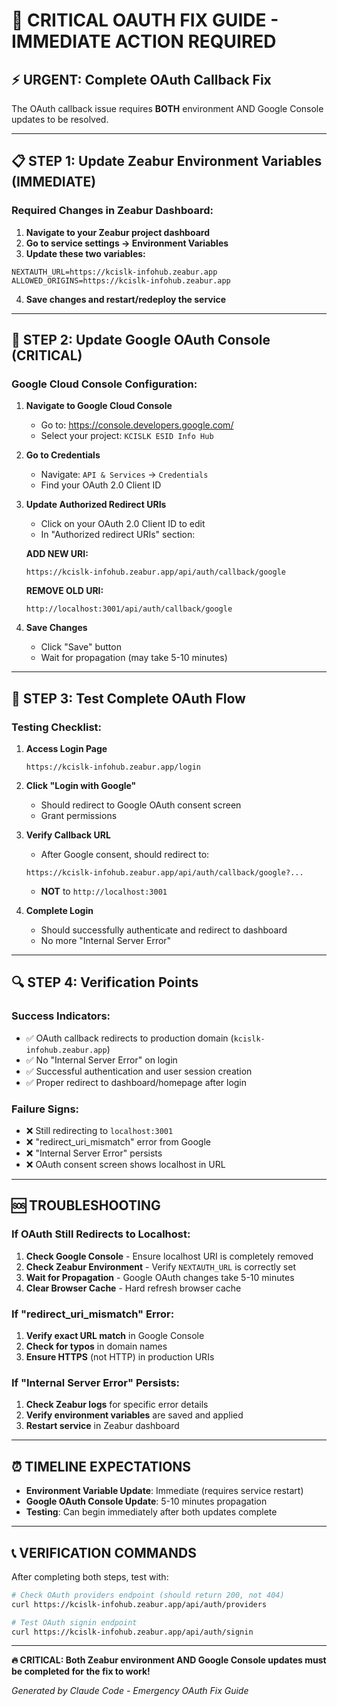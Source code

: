 # 🚨 CRITICAL OAUTH FIX GUIDE - IMMEDIATE ACTION REQUIRED

## ⚡ **URGENT: Complete OAuth Callback Fix**

The OAuth callback issue requires **BOTH** environment AND Google Console updates to be resolved.

---

## 📋 **STEP 1: Update Zeabur Environment Variables (IMMEDIATE)**

### **Required Changes in Zeabur Dashboard:**

1. **Navigate to your Zeabur project dashboard**
2. **Go to service settings → Environment Variables**
3. **Update these two variables:**

```env
NEXTAUTH_URL=https://kcislk-infohub.zeabur.app
ALLOWED_ORIGINS=https://kcislk-infohub.zeabur.app
```

4. **Save changes and restart/redeploy the service**

---

## 🔧 **STEP 2: Update Google OAuth Console (CRITICAL)**

### **Google Cloud Console Configuration:**

1. **Navigate to Google Cloud Console**
   - Go to: https://console.developers.google.com/
   - Select your project: `KCISLK ESID Info Hub`

2. **Go to Credentials**
   - Navigate: `API & Services` → `Credentials`
   - Find your OAuth 2.0 Client ID

3. **Update Authorized Redirect URIs**
   - Click on your OAuth 2.0 Client ID to edit
   - In "Authorized redirect URIs" section:
     
   **ADD NEW URI:**
   ```
   https://kcislk-infohub.zeabur.app/api/auth/callback/google
   ```
   
   **REMOVE OLD URI:**
   ```
   http://localhost:3001/api/auth/callback/google
   ```

4. **Save Changes**
   - Click "Save" button
   - Wait for propagation (may take 5-10 minutes)

---

## 🧪 **STEP 3: Test Complete OAuth Flow**

### **Testing Checklist:**

1. **Access Login Page**
   ```
   https://kcislk-infohub.zeabur.app/login
   ```

2. **Click "Login with Google"**
   - Should redirect to Google OAuth consent screen
   - Grant permissions

3. **Verify Callback URL**
   - After Google consent, should redirect to:
   ```
   https://kcislk-infohub.zeabur.app/api/auth/callback/google?...
   ```
   - **NOT** to `http://localhost:3001`

4. **Complete Login**
   - Should successfully authenticate and redirect to dashboard
   - No more "Internal Server Error"

---

## 🔍 **STEP 4: Verification Points**

### **Success Indicators:**
- ✅ OAuth callback redirects to production domain (`kcislk-infohub.zeabur.app`)
- ✅ No "Internal Server Error" on login
- ✅ Successful authentication and user session creation
- ✅ Proper redirect to dashboard/homepage after login

### **Failure Signs:**
- ❌ Still redirecting to `localhost:3001`
- ❌ "redirect_uri_mismatch" error from Google
- ❌ "Internal Server Error" persists
- ❌ OAuth consent screen shows localhost in URL

---

## 🆘 **TROUBLESHOOTING**

### **If OAuth Still Redirects to Localhost:**
1. **Check Google Console** - Ensure localhost URI is completely removed
2. **Check Zeabur Environment** - Verify `NEXTAUTH_URL` is correctly set
3. **Wait for Propagation** - Google OAuth changes take 5-10 minutes
4. **Clear Browser Cache** - Hard refresh browser cache

### **If "redirect_uri_mismatch" Error:**
1. **Verify exact URL match** in Google Console
2. **Check for typos** in domain names
3. **Ensure HTTPS** (not HTTP) in production URIs

### **If "Internal Server Error" Persists:**
1. **Check Zeabur logs** for specific error details
2. **Verify environment variables** are saved and applied
3. **Restart service** in Zeabur dashboard

---

## ⏰ **TIMELINE EXPECTATIONS**

- **Environment Variable Update**: Immediate (requires service restart)
- **Google OAuth Console Update**: 5-10 minutes propagation
- **Testing**: Can begin immediately after both updates complete

---

## 📞 **VERIFICATION COMMANDS**

After completing both steps, test with:

```bash
# Check OAuth providers endpoint (should return 200, not 404)
curl https://kcislk-infohub.zeabur.app/api/auth/providers

# Test OAuth signin endpoint
curl https://kcislk-infohub.zeabur.app/api/auth/signin
```

---

**🔥 CRITICAL: Both Zeabur environment AND Google Console updates must be completed for the fix to work!**

*Generated by Claude Code - Emergency OAuth Fix Guide*